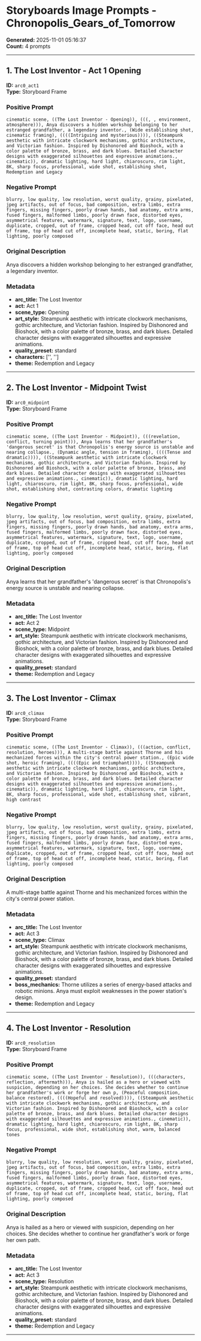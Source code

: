# Storyboards Image Prompts - Chronopolis_Gears_of_Tomorrow

**Generated:** 2025-11-01 05:16:37  
**Count:** 4 prompts

---

## 1. The Lost Inventor - Act 1 Opening

**ID:** `arc0_act1`  
**Type:** Storyboard Frame  

### Positive Prompt

```
cinematic scene, ((The Lost Inventor - Opening)), (((, , environment, atmosphere))), Anya discovers a hidden workshop belonging to her estranged grandfather, a legendary inventor., (Wide establishing shot, cinematic framing), ((((Intriguing and mysterious)))), ((Steampunk aesthetic with intricate clockwork mechanisms, gothic architecture, and Victorian fashion. Inspired by Dishonored and Bioshock, with a color palette of bronze, brass, and dark blues. Detailed character designs with exaggerated silhouettes and expressive animations., cinematic)), dramatic lighting, hard light, chiaroscuro, rim light, 8K, sharp focus, professional, wide shot, establishing shot, Redemption and Legacy
```

### Negative Prompt

```
blurry, low quality, low resolution, worst quality, grainy, pixelated, jpeg artifacts, out of focus, bad composition, extra limbs, extra fingers, missing fingers, poorly drawn hands, bad anatomy, extra arms, fused fingers, malformed limbs, poorly drawn face, distorted eyes, asymmetrical features, watermark, signature, text, logo, username, duplicate, cropped, out of frame, cropped head, cut off face, head out of frame, top of head cut off, incomplete head, static, boring, flat lighting, poorly composed
```

### Original Description

Anya discovers a hidden workshop belonging to her estranged grandfather, a legendary inventor.

### Metadata

- **arc_title:** The Lost Inventor
- **act:** Act 1
- **scene_type:** Opening
- **art_style:** Steampunk aesthetic with intricate clockwork mechanisms, gothic architecture, and Victorian fashion. Inspired by Dishonored and Bioshock, with a color palette of bronze, brass, and dark blues. Detailed character designs with exaggerated silhouettes and expressive animations.
- **quality_preset:** standard
- **characters:** ['', '']
- **theme:** Redemption and Legacy

---

## 2. The Lost Inventor - Midpoint Twist

**ID:** `arc0_midpoint`  
**Type:** Storyboard Frame  

### Positive Prompt

```
cinematic scene, ((The Lost Inventor - Midpoint)), (((revelation, conflict, turning point))), Anya learns that her grandfather's 'dangerous secret' is that Chronopolis's energy source is unstable and nearing collapse., (Dynamic angle, tension in framing), ((((Tense and dramatic)))), ((Steampunk aesthetic with intricate clockwork mechanisms, gothic architecture, and Victorian fashion. Inspired by Dishonored and Bioshock, with a color palette of bronze, brass, and dark blues. Detailed character designs with exaggerated silhouettes and expressive animations., cinematic)), dramatic lighting, hard light, chiaroscuro, rim light, 8K, sharp focus, professional, wide shot, establishing shot, contrasting colors, dramatic lighting
```

### Negative Prompt

```
blurry, low quality, low resolution, worst quality, grainy, pixelated, jpeg artifacts, out of focus, bad composition, extra limbs, extra fingers, missing fingers, poorly drawn hands, bad anatomy, extra arms, fused fingers, malformed limbs, poorly drawn face, distorted eyes, asymmetrical features, watermark, signature, text, logo, username, duplicate, cropped, out of frame, cropped head, cut off face, head out of frame, top of head cut off, incomplete head, static, boring, flat lighting, poorly composed
```

### Original Description

Anya learns that her grandfather's 'dangerous secret' is that Chronopolis's energy source is unstable and nearing collapse.

### Metadata

- **arc_title:** The Lost Inventor
- **act:** Act 2
- **scene_type:** Midpoint
- **art_style:** Steampunk aesthetic with intricate clockwork mechanisms, gothic architecture, and Victorian fashion. Inspired by Dishonored and Bioshock, with a color palette of bronze, brass, and dark blues. Detailed character designs with exaggerated silhouettes and expressive animations.
- **quality_preset:** standard
- **theme:** Redemption and Legacy

---

## 3. The Lost Inventor - Climax

**ID:** `arc0_climax`  
**Type:** Storyboard Frame  

### Positive Prompt

```
cinematic scene, ((The Lost Inventor - Climax)), (((action, conflict, resolution, heroes))), A multi-stage battle against Thorne and his mechanized forces within the city's central power station., (Epic wide shot, heroic framing), ((((Epic and triumphant)))), ((Steampunk aesthetic with intricate clockwork mechanisms, gothic architecture, and Victorian fashion. Inspired by Dishonored and Bioshock, with a color palette of bronze, brass, and dark blues. Detailed character designs with exaggerated silhouettes and expressive animations., cinematic)), dramatic lighting, hard light, chiaroscuro, rim light, 8K, sharp focus, professional, wide shot, establishing shot, vibrant, high contrast
```

### Negative Prompt

```
blurry, low quality, low resolution, worst quality, grainy, pixelated, jpeg artifacts, out of focus, bad composition, extra limbs, extra fingers, missing fingers, poorly drawn hands, bad anatomy, extra arms, fused fingers, malformed limbs, poorly drawn face, distorted eyes, asymmetrical features, watermark, signature, text, logo, username, duplicate, cropped, out of frame, cropped head, cut off face, head out of frame, top of head cut off, incomplete head, static, boring, flat lighting, poorly composed
```

### Original Description

A multi-stage battle against Thorne and his mechanized forces within the city's central power station.

### Metadata

- **arc_title:** The Lost Inventor
- **act:** Act 3
- **scene_type:** Climax
- **art_style:** Steampunk aesthetic with intricate clockwork mechanisms, gothic architecture, and Victorian fashion. Inspired by Dishonored and Bioshock, with a color palette of bronze, brass, and dark blues. Detailed character designs with exaggerated silhouettes and expressive animations.
- **quality_preset:** standard
- **boss_mechanics:** Thorne utilizes a series of energy-based attacks and robotic minions. Anya must exploit weaknesses in the power station's design.
- **theme:** Redemption and Legacy

---

## 4. The Lost Inventor - Resolution

**ID:** `arc0_resolution`  
**Type:** Storyboard Frame  

### Positive Prompt

```
cinematic scene, ((The Lost Inventor - Resolution)), (((characters, reflection, aftermath))), Anya is hailed as a hero or viewed with suspicion, depending on her choices. She decides whether to continue her grandfather's work or forge her own p, (Peaceful composition, balance restored), ((((Hopeful and resolved)))), ((Steampunk aesthetic with intricate clockwork mechanisms, gothic architecture, and Victorian fashion. Inspired by Dishonored and Bioshock, with a color palette of bronze, brass, and dark blues. Detailed character designs with exaggerated silhouettes and expressive animations., cinematic)), dramatic lighting, hard light, chiaroscuro, rim light, 8K, sharp focus, professional, wide shot, establishing shot, warm, balanced tones
```

### Negative Prompt

```
blurry, low quality, low resolution, worst quality, grainy, pixelated, jpeg artifacts, out of focus, bad composition, extra limbs, extra fingers, missing fingers, poorly drawn hands, bad anatomy, extra arms, fused fingers, malformed limbs, poorly drawn face, distorted eyes, asymmetrical features, watermark, signature, text, logo, username, duplicate, cropped, out of frame, cropped head, cut off face, head out of frame, top of head cut off, incomplete head, static, boring, flat lighting, poorly composed
```

### Original Description

Anya is hailed as a hero or viewed with suspicion, depending on her choices. She decides whether to continue her grandfather's work or forge her own path.

### Metadata

- **arc_title:** The Lost Inventor
- **act:** Act 3
- **scene_type:** Resolution
- **art_style:** Steampunk aesthetic with intricate clockwork mechanisms, gothic architecture, and Victorian fashion. Inspired by Dishonored and Bioshock, with a color palette of bronze, brass, and dark blues. Detailed character designs with exaggerated silhouettes and expressive animations.
- **quality_preset:** standard
- **theme:** Redemption and Legacy

---

